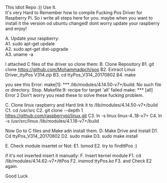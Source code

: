 This Idiot Repo :)) Use It.<br/>
It's very Hard to Remember how to compile Fucking Pos Driver for Raspberry Pi. So i write all steps here for you. maybe when you want to install it the version od ubuntu changed! dont worry update your raspberry and enjoy!<br/>

A. Update your raspberry:<br/>
A1. sudo apt-get update<br/>
A2. sudo apt-get dist-upgrade<br/>
A3. uname -a<br/>

I attached C files of the driver so clone them:
B.  Clone Repository
B1. git clone https://github.com/Mohammadpch/pos
B2. Extract Linux Driver_ttyPos V314.zip
B3. cd ttyPos_V314_20170802
B4. make

you see this Error:
make[1]: *** /lib/modules/4.14.50-v7+/build: No such file or directory.  Stop.
Makefile:9: recipe for target 'all' failed
make: *** [all] Error 2
Don't worry you read these to solve these fucking problem.

C. Clone linux raspberry and Hard link it to /lib/modules/4.14.50-v7+/build
C1. cd /usr/src
C2. git clone --depth 1 https://github.com/raspberrypi/linux.git
C3. ln -s linux linux-4..18-v7+
C4. ln -s /usr/src/linux /lib/modules/4.1.18-v7+/build

Now Go to C files and Make adn install them.
D. Make Drive and Install
D1. Cd ttyPos_V314_20170802
D2. sudo make
D3. sudo make install

E. Check module insertet or Not:
E1. lsmod
E2. try to findttPos :)

if it's not inserted insert it manually:
F. Insert kernel module
F1. cd /lib/modules/4.14.62-v7+/ttPos
F2. insmod ttyPos.ko
F3. and Check E2 again.

Good Luck
